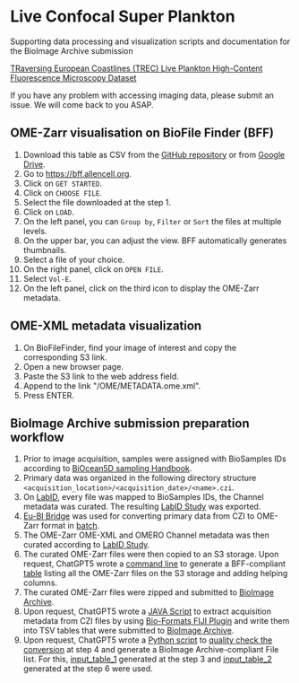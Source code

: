 # Live Confocal Super Plankton
Supporting data processing and visualization scripts and documentation for the BioImage Archive submission

[TRaversing European Coastlines (TREC) Live Plankton High-Content Fluorescence Microscopy Dataset](https://www.ebi.ac.uk/biostudies/bioimages/studies/S-BIAD2258)

If you have any problem with accessing imaging data, please submit an issue. We will come back to you ASAP.

## OME-Zarr visualisation on BioFile Finder (BFF)
1. Download this table as CSV from the [GitHub repository](https://github.com/AlexandraZakieva/live-confocal-super-plankton/blob/main/live_confocal_trec_super_plankton_BFF.csv) or from [Google Drive](https://docs.google.com/spreadsheets/d/10POdPRyy4L-6k6jI_24zKFvXqKrtB57yLOScrXm-njg/edit?usp=sharing).
2. Go to https://bff.allencell.org.
3. Click on `GET STARTED`.
4. Click on `CHOOSE FILE`.
5. Select the file downloaded at the step 1.
6. Click on `LOAD`.
7. On the left panel, you can `Group by`, `Filter` or `Sort` the files at multiple levels.
8. On the upper bar, you can adjust the view. BFF automatically generates thumbnails.
9. Select a file of your choice.
10. On the right panel, click on `OPEN FILE`.
11. Select `Vol-E`.
12. On the left panel, click on the third icon to display the OME-Zarr metadata.

## OME-XML metadata visualization
1. On BioFileFinder, find your image of interest and copy the corresponding S3 link.
2. Open a new browser page.
3. Paste the S3 link to the web address field.
4. Append to the link "/OME/METADATA.ome.xml".
5. Press ENTER.

## BioImage Archive submission preparation workflow
1. Prior to image acquisition, samples were assigned with BioSamples IDs according to [BiOcean5D sampling Handbook](https://zenodo.org/records/11261905).
2. Primary data was organized in the following directory structure `<acquisition_location>/<acquisition_date>/<name>.czi`.
3. On [LabID](https://gitlab.com/lab-integrated-data), every file was mapped to BioSamples IDs, the Channel metadata was curated. The resulting [LabID Study](https://github.com/AlexandraZakieva/live-confocal-super-plankton/blob/main/LabID_export.tsv) was exported.
4. [Eu-BI Bridge](https://euro-bioimaging.github.io/EuBI-Bridge) was used for converting primary data from CZI to OME-Zarr format in [batch](https://github.com/AlexandraZakieva/live-confocal-super-plankton/blob/main/batch_convert.sh).
5. The OME-Zarr OME-XML and OMERO Channel metadata was then curated according to [LabID Study](https://github.com/AlexandraZakieva/live-confocal-super-plankton/blob/main/LabID_export.tsv).
6. The curated OME-Zarr files were then copied to an S3 storage. Upon request, ChatGPT5 wrote a [command line](https://github.com/AlexandraZakieva/live-confocal-super-plankton/blob/main/BFF_table_creation) to generate a BFF-compliant [table](https://github.com/AlexandraZakieva/live-confocal-super-plankton/blob/main/live_confocal_trec_super_plankton_BFF.csv) listing all the OME-Zarr files on the S3 storage and adding helping columns.
7. The curated OME-Zarr files were zipped and submitted to [BioImage Archive](https://www.ebi.ac.uk/biostudies/bioimages/studies/S-BIAD2258).
8. Upon request, ChatGPT5 wrote a [JAVA Script](https://github.com/AlexandraZakieva/live-confocal-super-plankton/blob/main/Metadata_from_CZI_to_TSV.js) to extract acquisition metadata from CZI files by using [Bio-Formats FIJI Plugin](https://github.com/ome/bioformats) and write them into TSV tables that were submitted to [BioImage Archive](https://www.ebi.ac.uk/biostudies/bioimages/studies/S-BIAD2258).
9. Upon request, ChatGPT5 wrote a [Python script](https://github.com/AlexandraZakieva/live-confocal-super-plankton/blob/main/tsv_qc_filelist.py) to [quality check the conversion](https://github.com/AlexandraZakieva/live-confocal-super-plankton/blob/main/Conversion_QC.tsv) at step 4 and generate a BioImage Archive-compliant File list. For this, [input_table_1](https://github.com/AlexandraZakieva/live-confocal-super-plankton/blob/main/LabID_export.tsv) generated at the step 3 and [input_table_2](https://github.com/AlexandraZakieva/live-confocal-super-plankton/blob/main/live_confocal_trec_super_plankton_BFF.csv) generated at the step 6 were used.
